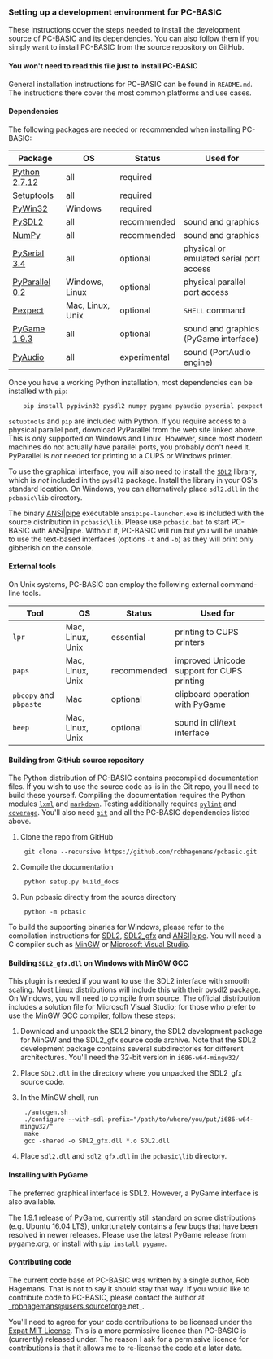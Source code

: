 

### Setting up a development environment for PC-BASIC
These instructions cover the steps needed to install the development source of PC-BASIC and its dependencies. You can also follow them if you simply want to install PC-BASIC from the source repository on GitHub.

#### You won't need to read this file just to install PC-BASIC ####
General installation instructions for PC-BASIC can be found in `README.md`.
The instructions there cover the most common platforms and use cases.


#### Dependencies ####
The following packages are needed or recommended when installing PC-BASIC:

| Package                                                                           | OS                 | Status       | Used for
|-----------------------------------------------------------------------------------|--------------------|--------------|----------------------------------------
| [Python 2.7.12](https://www.python.org/downloads/release/python-2712/)            | all                | required     |
| [Setuptools](https://pypi.python.org/pypi/setuptools)                             | all                | required     |
| [PyWin32](https://sourceforge.net/projects/pywin32/)                              | Windows            | required     |
| [PySDL2](https://pysdl2.readthedocs.org/en/latest/)                               | all                | recommended  | sound and graphics
| [NumPy](https://sourceforge.net/projects/numpy/files/)                            | all                | recommended  | sound and graphics
| [PySerial 3.4](https://pypi.python.org/pypi/pyserial)                             | all                | optional     | physical or emulated serial port access
| [PyParallel 0.2](https://sourceforge.net/projects/pyserial/files/pyparallel/0.2/) | Windows, Linux     | optional     | physical parallel port access
| [Pexpect](http://pexpect.readthedocs.org/en/latest/install.html)                  | Mac, Linux, Unix   | optional     | `SHELL` command
| [PyGame 1.9.3](http://www.pygame.org)                                             | all                | optional     | sound and graphics (PyGame interface)
| [PyAudio](http://people.csail.mit.edu/hubert/pyaudio/)                            | all                | experimental | sound (PortAudio engine)


Once you have a working Python installation, most dependencies can be installed with `pip`:

        pip install pypiwin32 pysdl2 numpy pygame pyaudio pyserial pexpect

`setuptools` and `pip` are included with Python. If you require access to a physical parallel port,
download PyParallel from the web site linked above. This is only supported on Windows and Linux.
However, since most modern machines do not actually have parallel ports, you probably don't need it.
PyParallel is _not_ needed for printing to a CUPS or Windows printer.

To use the graphical interface, you will also need to install the [`SDL2`](https://www.libsdl.org/download-2.0.php) library, which is _not_ included in the `pysdl2` package. Install the library in your OS's standard location. On Windows, you can alternatively place `sdl2.dll` in the `pcbasic\lib` directory.

The binary [ANSI|pipe](http://github.com/robhagemans/ansipipe/) executable `ansipipe-launcher.exe` is included with the source distribution in `pcbasic\lib`. Please use `pcbasic.bat` to start PC-BASIC with ANSI|pipe. Without it, PC-BASIC will run but you will be unable to use the text-based interfaces (options `-t` and `-b`) as they will print only gibberish on the console.

#### External tools ####
On Unix systems, PC-BASIC can employ the following
external command-line tools.

| Tool                                      | OS                | Status      | Used for
|-------------------------------------------|-------------------|-------------|---------------------------------
| `lpr`                                     | Mac, Linux, Unix  | essential   | printing to CUPS printers
| `paps`                                    | Mac, Linux, Unix  | recommended | improved Unicode support for CUPS printing
| `pbcopy`  and  `pbpaste`                  | Mac               | optional    | clipboard operation with PyGame
| `beep`                                    | Mac, Linux, Unix  | optional    | sound in cli/text interface


#### Building from GitHub source repository ####
The Python distribution of PC-BASIC contains precompiled documentation files.
If you wish to use the source code as-is in the Git repo,
you'll need to build these yourself. Compiling the documentation requires the Python modules
[`lxml`](https://pypi.python.org/pypi/lxml/3.4.3) and [`markdown`](https://pypi.python.org/pypi/Markdown).
Testing additionally requires [`pylint`](https://pypi.python.org/pypi/pylint/1.7.6) and [`coverage`](https://pypi.python.org/pypi/coverage).
You'll also need [`git`](https://git-scm.com/) and all the PC-BASIC dependencies listed above.


1. Clone the repo from GitHub

        git clone --recursive https://github.com/robhagemans/pcbasic.git

2. Compile the documentation

        python setup.py build_docs

3. Run pcbasic directly from the source directory

        python -m pcbasic


To build the supporting binaries for Windows, please refer to the compilation instructions for [SDL2](https://www.libsdl.org/), [SDL2_gfx](http://www.ferzkopp.net/wordpress/2016/01/02/sdl_gfx-sdl2_gfx/) and [ANSI|pipe](http://github.com/robhagemans/ansipipe/). You will need a C compiler such as [MinGW](http://mingw.org/) or [Microsoft Visual Studio](https://www.visualstudio.com/).


#### Building `SDL2_gfx.dll` on Windows with MinGW GCC ###
This plugin is needed if
you want to use the SDL2 interface with smooth scaling. Most Linux distributions will include this with their pysdl2 package.
On Windows, you will need to compile from source. The official distribution includes a solution file for Microsoft Visual Studio;
for those who prefer to use the MinGW GCC compiler, follow these steps:  

1. Download and unpack the SDL2 binary, the SDL2 development package for MinGW and the SDL2_gfx source code archive. Note that the SDL2 development package contains several subdirectories for different architectures. You'll need the 32-bit version in `i686-w64-mingw32/`  

2. Place `SDL2.dll` in the directory where you unpacked the SDL2_gfx source code.  

3. In the MinGW shell, run  

        ./autogen.sh
        ./configure --with-sdl-prefix="/path/to/where/you/put/i686-w64-mingw32/"
        make
        gcc -shared -o SDL2_gfx.dll *.o SDL2.dll

4. Place `sdl2.dll` and `sdl2_gfx.dll` in the `pcbasic\lib` directory.  


#### Installing with PyGame ####
The preferred graphical interface is SDL2. However, a PyGame interface is also available.

The 1.9.1 release of PyGame, currently still standard on some distributions (e.g. Ubuntu 16.04 LTS),
unfortunately contains a few bugs that have been resolved in newer releases. Please use the latest
PyGame release from pygame.org, or install with `pip install pygame`.

#### Contributing code ####

The current code base of PC-BASIC was written by a single author, Rob Hagemans.
That is not to say it should stay that way. If you would like to contribute
code to PC-BASIC, please contact the author at _robhagemans@users.sourceforge.net_.

You'll need to agree for your code contributions to be licensed under the [Expat MIT License](https://opensource.org/licenses/MIT).
This is a more permissive licence than PC-BASIC is (currently) released under. The reason I ask for
a permissive licence for contributions is that it allows me to re-license the code at a later date.
